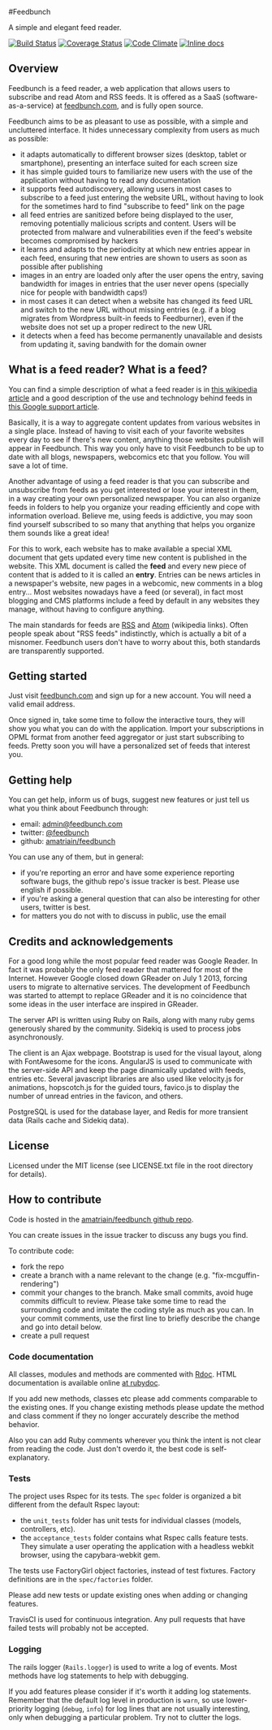 #Feedbunch

A simple and elegant feed reader.

[![Build Status](https://travis-ci.org/amatriain/feedbunch.png?branch=master)](https://travis-ci.org/amatriain/feedbunch)
[![Coverage Status](https://coveralls.io/repos/amatriain/feedbunch/badge.png?branch=master)](https://coveralls.io/r/amatriain/feedbunch)
[![Code Climate](https://codeclimate.com/github/amatriain/feedbunch.png)](https://codeclimate.com/github/amatriain/feedbunch)
[![Inline docs](http://inch-ci.org/github/amatriain/feedbunch.png)](http://inch-ci.org/github/amatriain/feedbunch)

## Overview

Feedbunch is a feed reader, a web application that allows users to subscribe and read Atom and RSS feeds. It is offered
as a SaaS (software-as-a-service) at [feedbunch.com](http://feedbunch.com), and is fully open source.

Feedbunch aims to be as pleasant to use as possible, with a simple and uncluttered interface. It hides unnecessary
complexity from users as much as possible:

- it adapts automatically to different browser sizes (desktop, tablet or smartphone), presenting an interface suited for
each screen size
- it has simple guided tours to familiarize new users with the use of the application without having to read any
documentation
- it supports feed autodiscovery, allowing users in most cases to subscribe to a feed just entering the website URL,
without having to look for the sometimes hard to find "subscribe to feed" link on the page
- all feed entries are sanitized before being displayed to the user, removing potentially malicious scripts and content.
 Users will be protected from malware and vulnerabilities even if the feed's website becomes compromised by hackers
- it learns and adapts to the periodicity at which new entries appear in each feed, ensuring that new entries are
shown to users as soon as possible after publishing
- images in an entry are loaded only after the user opens the entry, saving bandwidth for images in entries that the
user never opens (specially nice for people with bandwidth caps!)
- in most cases it can detect when a website has changed its feed URL and switch to the new URL without missing entries
(e.g. if a blog migrates from Wordpress built-in feeds to  Feedburner), even if the website does not set up a proper
redirect to the new URL
- it detects when a feed has become permanently unavailable and desists from updating it, saving bandwith for the domain
owner

## What is a feed reader? What is a feed?

You can find a simple description of what a feed reader is in [this wikipedia article](http://en.wikipedia.org/wiki/News_aggregator)
and a good description of the use and technology behind feeds in [this Google support article](https://support.google.com/feedburner/answer/79408?hl=en).

Basically, it is a way to aggregate content updates from various websites in a single place. Instead of having to
visit each of your favorite websites every day to see if there's new content, anything those websites publish will
appear in Feedbunch. This way you only have to visit Feedbunch to be up to date with all blogs, newspapers, webcomics etc
that you follow. You will save a lot of time.

Another advantage of using a feed reader is that you can subscribe and unsubscribe from feeds as you get interested or lose
your interest in them, in a way creating your own personalized newspaper. You can also organize feeds in folders to help
you organize your reading efficiently and cope with information overload. Believe me, using feeds is addictive, you may
soon find yourself subscribed to so many that anything that helps you organize them sounds like a great idea!

For this to work, each website has to make available a special XML document that gets updated every time new content is
published in the website. This XML document is called the **feed** and every new piece of content that is added to it is
called an **entry**. Entries can be news articles in a newspaper's website, new pages in a webcomic, new comments in a
blog entry... Most websites nowadays have a feed (or several), in fact most blogging and CMS platforms include a feed by
default in any websites they manage, without having to configure anything.

The main standards for feeds are [RSS](http://en.wikipedia.org/wiki/RSS) and [Atom](http://en.wikipedia.org/wiki/Atom_%28standard%29)
(wikipedia links). Often people speak about "RSS feeds" indistinctly, which is actually a bit of a misnomer. Feedbunch
users don't have to worry about this, both standards are transparently supported.

## Getting started

Just visit [feedbunch.com](http://feedbunch.com) and sign up for a new account. You will need a valid email address.

Once signed in, take some time to follow the interactive tours, they will show you what you can do with the application.
Import your subscriptions in OPML format from another feed aggregator or just start subscribing to feeds. Pretty soon
you will have a personalized set of feeds that interest you.

## Getting help

You can get help, inform us of bugs, suggest new features or just tell us what you think about Feedbunch through:

- email: admin@feedbunch.com
- twitter: [@feedbunch](http://twitter.com/feedbunch)
- github: [amatriain/feedbunch](https://github.com/amatriain/feedbunch)

You can use any of them, but in general:

- if you're reporting an error and have some experience reporting software bugs, the github repo's issue tracker is best.
Please use english if possible.
- if you're asking a general question that can also be interesting for other users, twitter is best.
- for matters you do not with to discuss in public, use the email

## Credits and acknowledgements

For a good long while the most popular feed reader was Google Reader. In fact it was probably the only feed reader that
mattered for most of the Internet. However Google closed down GReader on July 1 2013, forcing users to migrate to
alternative services. The development of Feedbunch was started to attempt to replace GReader and it is no coincidence that
some ideas in the user interface are inspired in GReader.

The server API is written using Ruby on Rails, along with many ruby gems generously shared by the community. Sidekiq is
used to process jobs asynchronously.

The client is an Ajax webpage. Bootstrap is used for the visual layout, along with FontAwesome for the icons. AngularJS
is used to communicate with the server-side API and keep the page dinamically updated with feeds, entries etc. Several
javascript libraries are also used like velocity.js for animations, hopscotch.js for the guided tours, favico.js to
display the number of unread entries in the favicon, and others.

PostgreSQL is used for the database layer, and Redis for more transient data (Rails cache and Sidekiq data).

## License

Licensed under the MIT license (see LICENSE.txt file in the root directory for details).

## How to contribute

Code is hosted in the [amatriain/feedbunch github repo](https://github.com/amatriain/feedbunch).

You can create issues in the issue tracker to discuss any bugs you find.

To contribute code:

- fork the repo
- create a branch with a name relevant to the change (e.g. "fix-mcguffin-rendering")
- commit your changes to the branch. Make small commits, avoid huge commits difficult to review. Please take some time to
read the surrounding code and imitate the coding style as much as you can. In your commit comments, use the first line
to briefly describe the change and go into detail below.
- create a pull request

### Code documentation

All classes, modules and methods are commented with [Rdoc](https://github.com/rdoc/rdoc). HTML documentation is
available online [at rubydoc](http://www.rubydoc.info/github/amatriain/feedbunch/).

If you add new methods, classes etc please add comments comparable to the existing ones. If you change existing methods
please update the method and class comment if they no longer accurately describe the method behavior.

Also you can add Ruby comments wherever you think the intent is not clear from reading the code. Just don't overdo it,
the best code is self-explanatory.

### Tests

The project uses Rspec for its tests. The ```spec``` folder is organized a bit different from the default Rspec layout:

- the ```unit_tests``` folder has unit tests for individual classes (models, controllers, etc).
- the ```acceptance_tests``` folder contains what Rspec calls feature tests. They simulate a user operating the application
with a headless webkit browser, using the capybara-webkit gem.

The tests use FactoryGirl object factories, instead of test fixtures. Factory definitions are in the ```spec/factories```
folder.

Please add new tests or update existing ones when adding or changing features.

TravisCI is used for continuous integration. Any pull requests that have failed tests will probably not be accepted.

### Logging

The rails logger (```Rails.logger```) is used to write a log of events. Most methods have log statements to help with
debugging.

If you add features please consider if it's worth it adding log statements. Remember that the default log level in
production is ```warn```, so use lower-priority logging (```debug```, ```info```) for log lines that are not usually
interesting, only when debugging a particular problem. Try not to clutter the logs.
